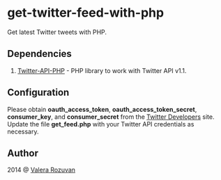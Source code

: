 get-twitter-feed-with-php
=========================

Get latest Twitter tweets with PHP.

Dependencies
------------

1. [Twitter-API-PHP](http://github.com/j7mbo/twitter-api-php) - PHP library to
work with Twitter API v1.1.

Configuration
-------------

Please obtain **oauth_access_token**, **oauth_access_token_secret**,
**consumer_key**, and **consumer_secret** from the
[Twitter Developers](https://dev.twitter.com/) site. Update the file
**get_feed.php** with your Twitter API credentials as necessary.

Author
------

2014 @ [Valera Rozuvan](http://valera.rozuvan.net/)

